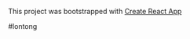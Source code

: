 This project was bootstrapped with [Create React App](https://github.com/facebookincubator/create-react-app)

#lontong
